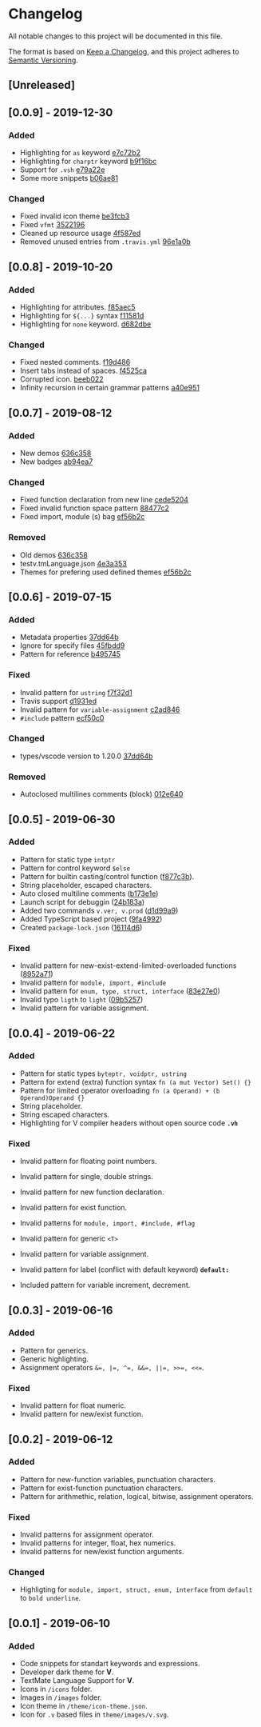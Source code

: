 # Changelog

All notable changes to this project will be documented in this file.

The format is based on [Keep a Changelog](https://keepachangelog.com/en/1.0.0/),
and this project adheres to [Semantic Versioning](https://semver.org/spec/v2.0.0.html).

## [Unreleased]

## [0.0.9] - 2019-12-30

### Added

- Highlighting for `as` keyword [e7c72b2](https://github.com/0x9ef/vscode-vlang/commit/e7c72b2cb23444d5c1fa5e5aa2f61e64eaa8264f)
- Highlighting for `charptr` keyword [b9f16bc](https://github.com/0x9ef/vscode-vlang/commit/b9f16bce1e8089d0b2b2dd50bf09ff8aec621122)
- Support for `.vsh` [e79a22e](https://github.com/0x9ef/vscode-vlang/commit/e79a22e72dabeca2cc26e08829e6da6f1a957e3c)
- Some more snippets [b06ae81](https://github.com/0x9ef/vscode-vlang/commit/b06ae81b47ec6354ef1ed887ce6357ef03cd712c)

### Changed

- Fixed invalid icon theme [be3fcb3](https://github.com/0x9ef/vscode-vlang/commit/be3fcb399a309d52e8869f6ac9067aa454dd3b8a)
- Fixed `vfmt` [3522196](https://github.com/0x9ef/vscode-vlang/commit/3522196890c4f89da2f173684fe326e79fbb4c52)
- Cleaned up resource usage [4f587ed](https://github.com/0x9ef/vscode-vlang/commit/4f587ed1cbcd6e884da250528ba7f2e0728127cb)
- Removed unused entries from `.travis.yml` [96e1a0b](https://github.com/0x9ef/vscode-vlang/commit/96e1a0b06946d2659d5e92242aeabbfc56faf909)

## [0.0.8] - 2019-10-20

### Added

- Highlighting for attributes. [f85aec5](https://github.com/0x9ef/vscode-vlang/commit/f85aec57a46116204c9f3fbe370277907ff00a9c)
- Highlighting for `${...}` syntax [f11581d](https://github.com/0x9ef/vscode-vlang/commit/f11581dcaaadb88da2130a4d9b444d4281f1c0d4)
- Highlighting for `none` keyword. [d682dbe](https://github.com/0x9ef/vscode-vlang/commit/d682dbefb6330b9383d849334da7677d6f6cf2d6)

### Changed

- Fixed nested comments. [f19d486](https://github.com/0x9ef/vscode-vlang/commit/f19d4868dd34a729bee01441eb62c6a59a16a1e6)
- Insert tabs instead of spaces. [f4525ca](https://github.com/0x9ef/vscode-vlang/commit/f4525ca1eb3d514eeb2bb2956724dc18a2645235)
- Corrupted icon. [beeb022](https://github.com/0x9ef/vscode-vlang/commit/beeb0223c03a1a40b976ef350d546282b3cfa8ff)
- Infinity recursion in certain grammar patterns [a40e951](https://github.com/0x9ef/vscode-vlang/commit/1638585f838e30c2587eaf9ee8a08c28785b6f42)

## [0.0.7] - 2019-08-12

### Added

- New demos [636c358](https://github.com/0x9ef/vscode-vlang/commit/636c358eb53104f0b3f42f214305f9ef10fb9599)
- New badges [ab94ea7](https://github.com/0x9ef/vscode-vlang/commit/ab94ea75950a59a5832cb6a6f32e6e8d5197e63a)

### Changed

- Fixed function declaration from new line [cede5204](https://github.com/0x9ef/vscode-vlang/commit/cede52044e7acd56f880b0729dc3280c16d4c3e9)
- Fixed invalid function space pattern [88477c2](https://github.com/0x9ef/vscode-vlang/commit/88477c24709836dd8e7d5fdd01d0f729870c278b)
- Fixed import, module (s) bag [ef56b2c](https://github.com/0x9ef/vscode-vlang/commit/ef56b2c8020d7b6d4d5408635339fa29265ad216)

### Removed

- Old demos [636c358](https://github.com/0x9ef/vscode-vlang/commit/636c358eb53104f0b3f42f214305f9ef10fb9599)
- testv.tmLanguage.json [4e3a353](https://github.com/0x9ef/vscode-vlang/commit/4e3a35358d7927efbd47b25911b50e9ad3ee1cd2)
- Themes for prefering used defined themes [ef56b2c](https://github.com/0x9ef/vscode-vlang/commit/ef56b2c8020d7b6d4d5408635339fa29265ad216)

## [0.0.6] - 2019-07-15

### Added

- Metadata properties [37dd64b](https://github.com/0x9ef/vscode-vlang/commit/37dd64bcaf1a7799260d29773f55bf23f5f28247)
- Ignore for specify files [45fbdd9](https://github.com/0x9ef/vscode-vlang/commit/45fbdd952a7c8dc6e971f52388b9629c9fd6ba4e)
- Pattern for reference [b495745](https://github.com/0x9ef/vscode-vlang/commit/b495745e4354aee7d609adef164fc48be3a75d7e)

### Fixed

- Invalid pattern for `ustring` [f7f32d1](https://github.com/0x9ef/vscode-vlang/commit/f7f32d108f2aa031b8335073ef77ab774a77f284)
- Travis support [d1931ed](https://github.com/0x9ef/vscode-vlang/commit/d1931ed55b42161f6bd1df023685c1d060471165)
- Invalid pattern for `variable-assignment` [c2ad846](https://github.com/0x9ef/vscode-vlang/commit/c2ad846e79aed3e5c4add8ee2e48aa3d20f18607)
- `#include` pattern [ecf50c0](https://github.com/0x9ef/vscode-vlang/commit/ecf50c0a830923090b6f13700e8baca9bc3c3c86)

### Changed

- types/vscode version to 1.20.0 [37dd64b](https://github.com/0x9ef/vscode-vlang/commit/37dd64bcaf1a7799260d29773f55bf23f5f28247)

### Removed

- Autoclosed multilines comments (block) [012e640](https://github.com/0x9ef/vscode-vlang/commit/012e640a84772162a7d822c3b87890c20244fa78)

## [0.0.5] - 2019-06-30

### Added

- Pattern for static type `intptr`
- Pattern for control keyword `$else`
- Pattern for builtin casting/control function ([f877c3b](https://github.com/0x9ef/vscode-vlang/commit/f877c3b844564125431f9bd4accda0b4924f5f6c)).
- String placeholder, escaped characters.
- Auto closed multiline comments ([b173e1e](https://github.com/0x9ef/vscode-vlang/pull/8))
- Launch script for debuggin ([24b183a](https://github.com/0x9ef/vscode-vlang/commit/24b183aa79964962a1e6083ac5847a207935629b))
- Added two commands `v.ver, v.prod` ([d1d99a9](https://github.com/0x9ef/vscode-vlang/commit/d1d99a9806f9ffbbe235974f153fa837f2eb6b3b))
- Added TypeScript based project ([9fa4992](https://github.com/0x9ef/vscode-vlang/commit/9fa4992a7f549351c97d17b1ff95c94970e74bb3))
- Created `package-lock.json` ([16114d6](https://github.com/0x9ef/vscode-vlang/commit/16114d69ece533c217a0153655a2796c717fd02c))

### Fixed

- Invalid pattern for new-exist-extend-limited-overloaded functions ([8952a71](https://github.com/0x9ef/vscode-vlang/commit/8952a717ecd2683cfc69caca52f232a5540cd2b5))
- Invalid pattern for `module, import, #include`
- Invalid pattern for `enum, type, struct, interface` ([83e27e0](https://github.com/0x9ef/vscode-vlang/commit/83e27e0e64a4a51414ec8ed80dbc6f03fb8bb517))
- Invalid typo `ligth` to `light` ([09b5257](https://github.com/0x9ef/vscode-vlang/commit/09b5257c7e0d4e10735d3c23d9cfa2eb27735dab))
- Invalid pattern for variable assignment.

## [0.0.4] - 2019-06-22

### Added

- Pattern for static types `byteptr, voidptr, ustring`
- Pattern for extend (extra) function syntax `fn (a mut Vector) Set() {}`
- Pattern for limited operator overloading `fn (a Operand) + (b Operand)Operand {}`
- String placeholder.
- String escaped characters.
- Highlighting for V compiler headers without open source code __`.vh`__

### Fixed

- Invalid pattern for floating point numbers.
- Invalid pattern for single, double strings.
- Invalid pattern for new function declaration.
- Invalid pattern for exist function.
- Invalid patterns for `module, import, #include, #flag`
- Invalid pattern for generic `<T>`
- Invalid pattern for variable assignment.
- Invalid pattern for label (conflict with default keyword) __`default:`__

- Included pattern for variable increment, decrement.

## [0.0.3] - 2019-06-16

### Added

- Pattern for generics.
- Generic highlighting.
- Assignment operators `&=, |=, ^=, &&=, ||=, >>=, <<=`.

### Fixed

- Invalid pattern for float numeric.
- Invalid pattern for new/exist function.

## [0.0.2] - 2019-06-12

### Added

- Pattern for new-function variables, punctuation characters.
- Pattern for exist-function punctuation characters.
- Pattern for arithmethic, relation, logical, bitwise, assignment operators.

### Fixed

- Invalid patterns for assignment operator.
- Invalid patterns for integer, float, hex numerics.
- Invalid patterns for new/exist function arguments.

### Changed

- Highligting for `module, import, struct, enum, interface` from `default` to `bold underline`.

## [0.0.1] - 2019-06-10

### Added

- Code snippets for standart keywords and expressions.
- Developer dark theme for **V**.
- TextMate Language Support for **V**.
- Icons in `/icons` folder.
- Images in `/images` folder.
- Icon theme in `/theme/icon-theme.json`.
- Icon for `.v` based files in `theme/images/v.svg`.
